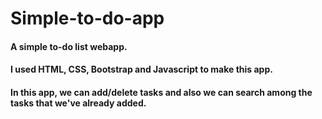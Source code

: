 # Simple-to-do-app
#### A simple to-do list webapp.
#### I used HTML, CSS, Bootstrap and Javascript to make this app.
#### In this app, we can add/delete tasks and also we can search among the tasks that we've already added.
